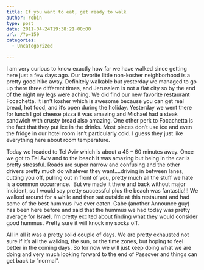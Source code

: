 ```yaml
---
title: If you want to eat, get ready to walk
author: robin
type: post
date: 2011-04-24T19:38:21+00:00
url: /?p=159
categories:
  - Uncategorized

---
```

I am very curious to know exactly how far we have walked since getting here just a few days ago. Our favorite little non-kosher neighborhood is a pretty good hike away. Definitely walkable but yesterday we managed to go up there three different times, and Jerusalem is not a flat city so by the end of the night my legs were aching. We did find our new favorite restaurant Focachetta. It isn&#8217;t kosher which is awesome because you can get real bread, hot food, and it&#8217;s open during the holiday. Yesterday we went there for lunch I got cheese pizza it was amazing and Michael had a steak sandwich with crusty bread also amazing. One other perk to Focachetta is the fact that they put ice in the drinks. Most places don&#8217;t use ice and even the fridge in our hotel room isn&#8217;t particularly cold. I guess they just like everything here about room temperature.

Today we headed to Tel Aviv which is about a 45 &#8211; 60 minutes away. Once we got to Tel Aviv and to the beach it was amazing but being in the car is pretty stressful. Roads are super narrow and confusing and the other drivers pretty much do whatever they want&#8230;.driving in between lanes, cutting you off, pulling out in front of you, pretty much all the stuff we hate is a common occurrence.  But we made it there and back without major incident, so I would say pretty successful plus the beach was fantastic!!! We walked around for a while and then sat outside at this restaurant and had some of the best hummus I&#8217;ve ever eaten. Gabe (another Announce guy) has been here before and said that the hummus we had today was pretty average for Israel, I&#8217;m pretty excited about finding what they would consider good hummus. Pretty sure it will knock my socks off.

All in all it was a pretty solid couple of days. We are pretty exhausted not sure if it&#8217;s all the walking, the sun, or the time zones, but hoping to feel better in the coming days. So for now we will just keep doing what we are doing and very much looking forward to the end of Passover and things can get back to &#8220;normal&#8221;.